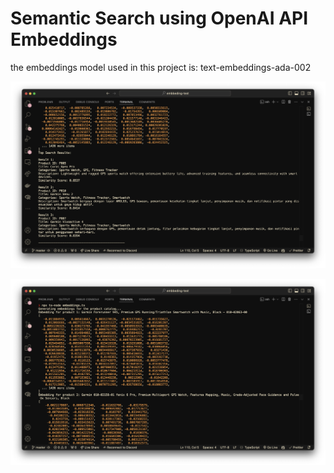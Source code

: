 # Semantic Search using OpenAI API Embeddings

the embeddings model used in this project is:
text-embeddings-ada-002

![search-1](Semantic-Search-1.png)

![search-2](Semantic-Search-2.png)

